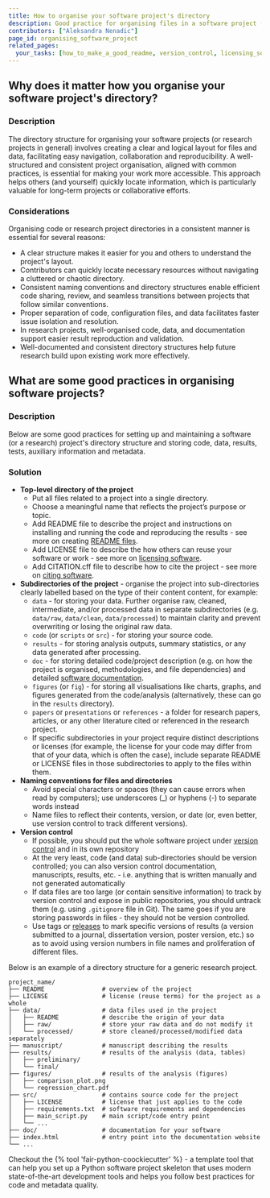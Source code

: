 ```yaml
---
title: How to organise your software project's directory
description: Good practice for organising files in a software project (or a research project in general) 
contributors: ["Aleksandra Nenadic"]
page_id: organising_software_project
related_pages:
  your_tasks: [how_to_make_a_good_readme, version_control, licensing_software, releasing_code, software_documentation]
---
```


## Why does it matter how you organise your software project's directory?

### Description

The directory structure for organising your software projects (or research projects in general) 
involves creating a clear and logical layout for files and data, facilitating easy navigation, collaboration and reproducibility.
A well-structured and consistent project organisation, aligned with common practices, is essential for making your work more accessible. 
This approach helps others (and yourself) quickly locate information, which is particularly valuable for long-term projects or collaborative efforts.

### Considerations

Organising code or research project directories in a consistent manner is essential for several reasons:

- A clear structure makes it easier for you and others to understand the project's layout.
- Contributors can quickly locate necessary resources without navigating a cluttered or chaotic directory.
- Consistent naming conventions and directory structures enable efficient code sharing, review, and seamless transitions between projects that follow similar conventions.
- Proper separation of code, configuration files, and data facilitates faster issue isolation and resolution.
- In research projects, well-organised code, data, and documentation support easier result reproduction and validation.
- Well-documented and consistent directory structures help future research build upon existing work more effectively.

## What are some good practices in organising software projects?

### Description 
Below are some good practices for setting up and maintaining a software (or a research) project's directory structure and storing
code, data, results, tests, auxiliary information and metadata.

### Solution

- **Top-level directory of the project**
  - Put all files related to a project into a single directory. 
  - Choose a meaningful name that reflects the project’s purpose or topic.
  - Add README file to describe the project and instructions on installing and running the code and reproducing the results - see more on creating [README files][how_to_make_a_good_readme].
  - Add LICENSE file to describe the how others can reuse your software or work - see more on [licensing software][licensing_software].
  - Add CITATION.cff file to describe how to cite the project - see more on [citing software][citing_software].
- **Subdirectories of the project** - organise the project into sub-directories clearly labelled based on the type of their content content, for example:
  - `data` - for storing your data. Further organise raw, cleaned, intermediate, and/or processed data in separate subdirectories (e.g. `data/raw`, `data/clean`, `data/processed`) to maintain clarity and prevent overwriting or losing the original raw data. 
  - `code` (or `scripts` or `src`) - for storing your source code.
  - `results` - for storing analysis outputs, summary statistics, or any data generated after processing.
  - `doc` - for storing detailed code/project description (e.g. on how the project is organised, methodologies, and file dependencies) and detailed [software documentation][software_documentation].
  - `figures` (or `fig`) - for storing all visualisations like charts, graphs, and figures generated from the code/analysis (alternatively, these can go in the `results` directory).
  - `papers` or `presentations` or `references` - a folder for research papers, articles, or any other literature cited or referenced in the research project.
  - If specific subdirectories in your project require distinct descriptions or licenses (for example, the license for your code may differ from that of your data, which is often the case), include separate README or LICENSE files in those subdirectories to apply to the files within them.
- **Naming conventions for files and directories**
  - Avoid special characters or spaces (they can cause errors when read by computers); use underscores (_) or hyphens (-) to separate words instead
  - Name files to reflect their contents, version, or date (or, even better, use version control to track different versions).
- **Version control**
  - If possible, you should put the whole software project under [version control][version_control] and in its own repository
  - At the very least, code (and data) sub-directories should be version controlled; you can also version control documentation, manuscripts, results, etc. - i.e. anything that is written manually and not generated automatically
  - If data files are too large (or contain sensitive information) to track by version control and expose in public repositories, you should untrack them (e.g. using `.gitignore` file in Git). The same goes if you are storing passwords in files - they should not be version controlled.
  - Use tags or [releases][releasing_code] to mark specific versions of results (a version submitted to a journal, dissertation version, poster version, etc.) so as to avoid using version numbers in file names and proliferation of different files.

Below is an example of a directory structure for a generic research project.

```
project_name/
├── README                # overview of the project
├── LICENSE               # license (reuse terms) for the project as a whole
├── data/                 # data files used in the project
│   ├── README            # describe the origin of your data
│   ├── raw/              # store your raw data and do not modify it
│   └── processed/        # store cleaned/processed/modified data separately 
├── manuscript/           # manuscript describing the results
├── results/              # results of the analysis (data, tables)  
│   ├── preliminary/
│   └── final/
├── figures/              # results of the analysis (figures)
│   ├── comparison_plot.png
│   └── regression_chart.pdf
├── src/                  # contains source code for the project
│   ├── LICENSE           # license that just applies to the code
│   ├── requirements.txt  # software requirements and dependencies
│   ├── main_script.py    # main script/code entry point
│   └── ...
├── doc/                  # documentation for your software
├── index.html            # entry point into the documentation website    
└── ...
```

Checkout the {% tool 'fair-python-coockiecutter' %} - a template tool that can help you set up a Python software project skeleton that uses modern state-of-the-art development tools and helps you follow best practices for code and metadata quality.

[how_to_make_a_good_readme]: /how_to_make_a_good_readme
[licensing_software]: /licensing_software
[releasing_code]: /releasing_code
[software_documentation]: /software_documentation
[version_control]: /version_control
[citing_software]: https://citation-file-format.github.io/
